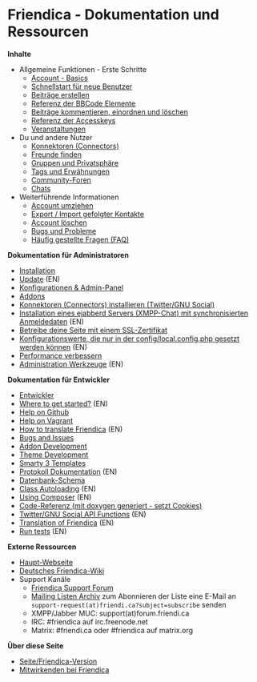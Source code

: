 Friendica - Dokumentation und Ressourcen
=====================================

**Inhalte**

* Allgemeine Funktionen - Erste Schritte
	* [Account - Basics](help/Account-Basics)
	* [Schnellstart für neue Benutzer](help/Quick-Start-guide)
	* [Beiträge erstellen](help/Text_editor)
	* [Referenz der BBCode Elemente](help/BBCode)
	* [Beiträge kommentieren, einordnen und löschen](help/Text_comment)
	* [Referenz der Accesskeys](help/Accesskeys)
    * [Veranstaltungen](help/events)
* Du und andere Nutzer
	* [Konnektoren (Connectors)](help/Connectors)
	* [Freunde finden](help/Making-Friends)
	* [Gruppen und Privatsphäre](help/Groups-and-Privacy)
	* [Tags und Erwähnungen](help/Tags-and-Mentions)
	* [Community-Foren](help/Forums)
	* [Chats](help/Chats)
* Weiterführende Informationen
	* [Account umziehen](help/Move-Account)
	* [Export / Import gefolgter Kontakte](help/Export-Import-Contacts)
	* [Account löschen](help/Remove-Account)
	* [Bugs und Probleme](help/Bugs-and-Issues)
	* [Häufig gestellte Fragen (FAQ)](help/FAQ)

**Dokumentation für Administratoren**

* [Installation](help/Install)
* [Update](help/Update) (EN)
* [Konfigurationen & Admin-Panel](help/Settings)
* [Addons](help/Addons)
* [Konnektoren (Connectors) installieren (Twitter/GNU Social)](help/Installing-Connectors)
* [Installation eines ejabberd Servers (XMPP-Chat) mit synchronisierten Anmeldedaten](help/install-ejabberd) (EN)
* [Betreibe deine Seite mit einem SSL-Zertifikat](help/SSL)
* [Konfigurationswerte, die nur in der config/local.config.php gesetzt werden können](help/Config) (EN)
* [Performance verbessern](help/Improve-Performance)
* [Administration Werkzeuge](help/tools) (EN)

**Dokumentation für Entwickler**

* [Entwickler](help/Developers)
* [Where to get started?](help/Developers-Intro) (EN)
* [Help on Github](help/Github)
* [Help on Vagrant](help/Vagrant)
* [How to translate Friendica](help/translations) (EN)
* [Bugs and Issues](help/Bugs-and-Issues)
* [Addon Development](help/Addons)
* [Theme Development](help/themes)
* [Smarty 3 Templates](help/smarty3-templates)
* [Protokoll Dokumentation](help/Protocol) (EN)
* [Datenbank-Schema](help/database)
* [Class Autoloading](help/autoloader) (EN)
* [Using Composer](help/Composer) (EN)
* [Code-Referenz (mit doxygen generiert - setzt Cookies)](doc/html/)
* [Twitter/GNU Social API Functions](help/api) (EN)
* [Translation of Friendica](help/translations) (EN)
* [Run tests](help/Tests) (EN)

**Externe Ressourcen**

* [Haupt-Webseite](https://friendi.ca)
* [Deutsches Friendica-Wiki](https://friendica-wiki.de)
* Support Kanäle
  * [Friendica Support Forum](https://forum.friendi.ca/~helpers)
  * [Mailing Listen Archiv](http://mailman.friendi.ca/mailman/listinfo/support-friendi.ca) zum Abonnieren der Liste eine E-Mail an ``support-request(at)friendi.ca?subject=subscribe`` senden
  * XMPP/Jabber MUC: support(at)forum.friendi.ca
  * IRC: #friendica auf irc.freenode.net
  * Matrix: #friendi.ca oder #friendica auf matrix.org

**Über diese Seite**

* [Seite/Friendica-Version](friendica)
* [Mitwirkenden bei Friendica](credits)
